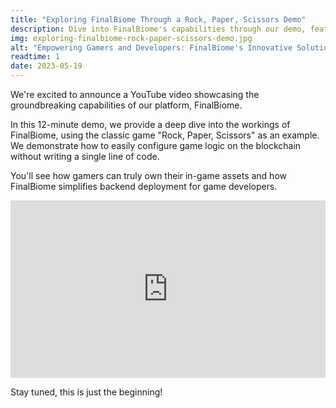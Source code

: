 ```yaml
---
title: "Exploring FinalBiome Through a Rock, Paper, Scissors Demo"
description: Dive into FinalBiome's capabilities through our demo, featuring a blockchain-based, no-code setup for a Rock, Paper, Scissors game.
img: exploring-finalbiome-rock-paper-scissors-demo.jpg
alt: "Empowering Gamers and Developers: FinalBiome's Innovative Solution for Asset Transparency and Ownership"
readtime: 1
date: 2023-05-19
---
```


<p></p>

We're excited to announce a YouTube video showcasing the groundbreaking capabilities of our platform, FinalBiome.

In this 12-minute demo, we provide a deep dive into the workings of FinalBiome, using the classic game "Rock, Paper, Scissors" as an example. We demonstrate how to easily configure game logic on the blockchain without writing a single line of code.

You'll see how gamers can truly own their in-game assets and how FinalBiome simplifies backend deployment for game developers.

<iframe style="aspect-ratio: 16 / 9; width: 100%;" src="https://www.youtube.com/embed/lFFcsJyYD8g" title="YouTube video player" frameborder="0" allow="accelerometer; autoplay; clipboard-write; encrypted-media; gyroscope; picture-in-picture; web-share" allowfullscreen></iframe>

<p></p>

Stay tuned, this is just the beginning!
